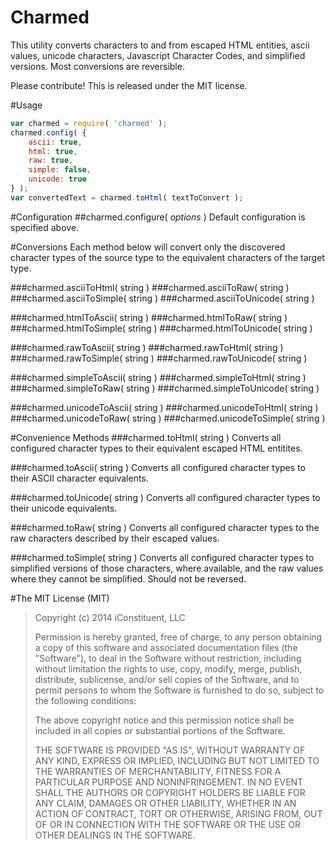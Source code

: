 Charmed
=======

This utility converts characters to and from escaped HTML entities, ascii values, unicode characters, Javascript Character Codes, and simplified versions. Most conversions are reversible.

Please contribute! This is released under the MIT license.

#Usage
```javascript
var charmed = require( 'charmed' );
charmed.config( {
	ascii: true,
	html: true,
	raw: true,
	simple: false,
	unicode: true
} );
var convertedText = charmed.toHtml( textToConvert );
```

#Configuration
##charmed.configure( *options* )
Default configuration is specified above.

#Conversions
Each method below will convert only the discovered character types of the source type to the equivalent characters of the target type.

###charmed.asciiToHtml( string )
###charmed.asciiToRaw( string )
###charmed.asciiToSimple( string )
###charmed.asciiToUnicode( string )

###charmed.htmlToAscii( string )
###charmed.htmlToRaw( string )
###charmed.htmlToSimple( string )
###charmed.htmlToUnicode( string )

###charmed.rawToAscii( string )
###charmed.rawToHtml( string )
###charmed.rawToSimple( string )
###charmed.rawToUnicode( string )

###charmed.simpleToAscii( string )
###charmed.simpleToHtml( string )
###charmed.simpleToRaw( string )
###charmed.simpleToUnicode( string )

###charmed.unicodeToAscii( string )
###charmed.unicodeToHtml( string )
###charmed.unicodeToRaw( string )
###charmed.unicodeToSimple( string )

#Convenience Methods
###charmed.toHtml( string )
Converts all configured character types to their equivalent escaped HTML entitites.

###charmed.toAscii( string ) 
Converts all configured character types to their ASCII character equivalents. 

###charmed.toUnicode( string ) 
Converts all configured character types to their unicode equivalents.

###charmed.toRaw( string ) 
Converts all configured character types to the raw characters described by their escaped values.

###charmed.toSimple( string ) 
Converts all configured character types to simplified versions of those characters, where available, and the raw values where they cannot be simplified. Should not be reversed.


#The MIT License (MIT)

> Copyright (c) 2014 iConstituent, LLC
> 
> Permission is hereby granted, free of charge, to any person obtaining a copy
> of this software and associated documentation files (the "Software"), to deal
> in the Software without restriction, including without limitation the rights
> to use, copy, modify, merge, publish, distribute, sublicense, and/or sell
> copies of the Software, and to permit persons to whom the Software is
> furnished to do so, subject to the following conditions:
> 
> The above copyright notice and this permission notice shall be included in
> all copies or substantial portions of the Software.
> 
> THE SOFTWARE IS PROVIDED "AS IS", WITHOUT WARRANTY OF ANY KIND, EXPRESS OR
> IMPLIED, INCLUDING BUT NOT LIMITED TO THE WARRANTIES OF MERCHANTABILITY,
> FITNESS FOR A PARTICULAR PURPOSE AND NONINFRINGEMENT. IN NO EVENT SHALL THE
> AUTHORS OR COPYRIGHT HOLDERS BE LIABLE FOR ANY CLAIM, DAMAGES OR OTHER
> LIABILITY, WHETHER IN AN ACTION OF CONTRACT, TORT OR OTHERWISE, ARISING FROM,
> OUT OF OR IN CONNECTION WITH THE SOFTWARE OR THE USE OR OTHER DEALINGS IN
> THE SOFTWARE.
